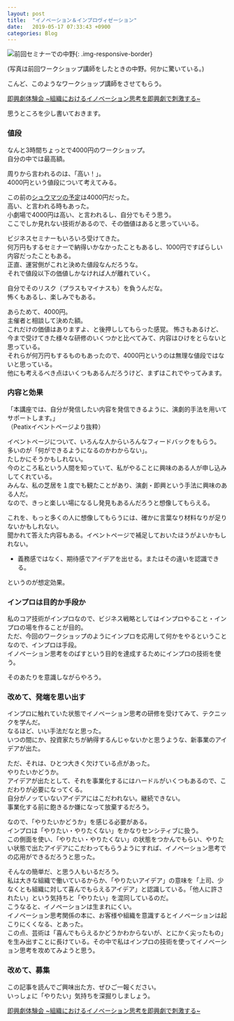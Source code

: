 ```yaml
---
layout: post
title:  "イノベーション＆インプロヴィゼーション"
date:   2019-05-17 07:33:43 +0900
categories: Blog
---
```



![前回セミナーでの中野]({{site.baseurl}}/img/20190517_01.png){: .img-responsive-border} 

(写真は前回ワークショップ講師をしたときの中野。何かに驚いている。)

こんど、このようなワークショップ講師をさせてもらう。

[即興劇体験会 ~組織におけるイノベーション思考を即興劇で刺激する~](https://impro-bz.peatix.com/)

思うところを少し書いておきます。

### 値段

なんと3時間ちょっとで4000円のワークショップ。  
自分の中では最高額。

周りから言われるのは、「高い！」。  
4000円という値段について考えてみる。

この前の[シュウマツの予定](http://plafo.info/next/syuumatu)は4000円だった。  
高い、と言われる時もあった。  
小劇場で4000円は高い、と言われるし、自分でもそう思う。  
ここでしか見れない技術があるので、その価値はあると思っていいる。

ビジネスセミナーもいろいろ受けてきた。  
何万円もするセミナーで納得いかなかったこともあるし、1000円ですばらしい内容だったこともある。  
正直、運営側がこれと決めた値段なんだろうな。  
それで値段以下の価値しかなければ人が離れていく。

自分でそのリスク（プラスもマイナスも）を負うんだな。  
怖くもあるし、楽しみでもある。

あらためて、4000円。  
主催者と相談して決めた額。  
これだけの価値はありますよ、と後押ししてもらった感覚。 
怖さもあるけど、今まで受けてきた様々な研修のいくつかと比べてみて、内容はひけをとらないと思っている。  
それらが何万円もするものもあったので、4000円というのは無理な値段ではないと思っている。  
他にも考えるべき点はいくつもあるんだろうけど、まずはこれでやってみます。


### 内容と効果

「本講座では、自分が発信したい内容を発信できるように、演劇的手法を用いてサポートします。」  
（Peatixイベントページより抜粋）

イベントページについて、いろんな人からいろんなフィードバックをもらう。  
多いのが「何ができるようになるのかわからない」。  
たしかにそうかもしれない。  
今のところ私という人間を知っていて、私がやることに興味のある人が申し込みしてくれている。  
みんな、私の芝居を１度でも観たことがあり、演劇・即興という手法に興味のある人だ。  
なので、きっと楽しい場になるし発見もあるんだろうと想像してもらえる。

これを、もっと多くの人に想像してもらうには、確かに言葉なり材料なりが足りないかもしれない。  
聞かれて答えた内容もある。イベントページで補足しておいたほうがよいかもしれない。

* 義務感ではなく、期待感でアイデアを出せる。またはその違いを認識できる。

というのが想定効果。

### インプロは目的か手段か

私のコア技術がインプロなので、ビジネス戦略としてはインプロやること・インプロの場を作ることが目的。  
ただ、今回のワークショップのようにインプロを応用して何かをやるということなので、インプロは手段。  
イノベーション思考をのばすという目的を達成するためにインプロの技術を使う。

そのあたりを意識しながらやろう。

### 改めて、発端を思い出す

インプロに触れていた状態でイノベーション思考の研修を受けてみて、テクニックを学んだ。  
なるほど、いい手法だなと思った。  
いつの間にか、投資家たちが納得するんじゃないかと思うような、新事業のアイデアが出た。

ただ、それは、ひとつ大きく欠けている点があった。  
やりたいかどうか。  
アイデアが出たとして、それを事業化するにはハードルがいくつもあるので、こだわりが必要になってくる。  
自分がノッていないアイデアにはこだわれない。継続できない。  
事業化する前に飽きるか嫌になって放棄するだろう。

なので、「やりたいかどうか」を感じる必要がある。  
インプロは「やりたい・やりたくない」をかなりセンシティブに扱う。  
この側面を使い、「やりたい・やりたくない」の状態をつかんでもらい、やりたい状態で出たアイデアにこだわってもらうようにすれば、イノベーション思考での応用ができるだろうと思った。

そんなの簡単だ、と思う人もいるだろう。  
私は大きな組織で働いているからか、「やりたいアイデア」の意味を「上司、少なくとも組織に対して喜んでもらえるアイデア」と認識している。「他人に許されたい」という気持ちと「やりたい」を混同しているのだ。  
こうなると、イノベーションは生まれにくい。  
イノベーション思考関係の本に、お客様や組織を意識するとイノベーションは起こりにくくなる、とあった。  
この点、芸術は「喜んでもらえるかどうかわからないが、とにかく尖ったもの」を生み出すことに長けている。その中で私はインプロの技術を使ってイノベーション思考を攻めてみようと思う。

### 改めて、募集

この記事を読んでご興味出た方、ぜひご一報ください。  
いっしょに「やりたい」気持ちを深掘りしましょう。

[即興劇体験会 ~組織におけるイノベーション思考を即興劇で刺激する~](https://impro-bz.peatix.com/)








